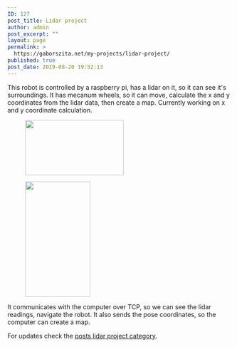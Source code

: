 ```yaml
---
ID: 127
post_title: Lidar project
author: admin
post_excerpt: ""
layout: page
permalink: >
  https://gaborszita.net/my-projects/lidar-project/
published: true
post_date: 2019-08-20 19:52:13
---
```

<!-- wp:paragraph -->
<p>This robot is controlled by a raspberry pi, has a lidar on it, so it can see it's surroundings. It has mecanum wheels, so it can move, calculate the x and y coordinates from the lidar data, then create a map. Currently working on x and y coordinate calculation.</p>
<!-- /wp:paragraph -->

<!-- wp:image {"id":268,"width":221,"height":124,"sizeSlug":"large"} -->
<figure class="wp-block-image size-large is-resized"><img src="https://gaborszita.net/wp-content/uploads/2020/02/IMG_20200123_173719-1024x576.jpg" alt="" class="wp-image-268" width="221" height="124"/></figure>
<!-- /wp:image -->

<!-- wp:image {"id":267,"width":146,"height":259,"sizeSlug":"large"} -->
<figure class="wp-block-image size-large is-resized"><img src="https://gaborszita.net/wp-content/uploads/2020/02/IMG_20200123_173814-576x1024.jpg" alt="" class="wp-image-267" width="146" height="259"/></figure>
<!-- /wp:image -->

<!-- wp:paragraph -->
<p>It communicates with the computer over TCP, so we can see the lidar readings, navigate the robot. It also sends the pose coordinates, so the computer can create a map.</p>
<!-- /wp:paragraph -->

<!-- wp:paragraph -->
<p>For updates check the <a href="https://gaborszita.net/blog/category/lidar-project/">posts lidar project category</a>.</p>
<!-- /wp:paragraph -->